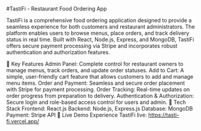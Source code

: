 #TastiFi - Restaurant Food Ordering App

TastiFi is a comprehensive food ordering application designed to provide a seamless experience for both customers and restaurant administrators. The platform enables users to browse menus, place orders, and track delivery status in real time. Built with React, Node.js, Express, and MongoDB, TastiFi offers secure payment processing via Stripe and incorporates robust authentication and authorization features.

🌟 Key Features
Admin Panel: Complete control for restaurant owners to manage menus, track orders, and update order statuses.
Add to Cart: A simple, user-friendly cart feature that allows customers to add and manage menu items.
Order and Payment: Seamless and secure order placement with Stripe for payment processing.
Order Tracking: Real-time updates on order progress from preparation to delivery.
Authentication & Authorization: Secure login and role-based access control for users and admin.
🚀 Tech Stack
Frontend: React.js
Backend: Node.js, Express.js
Database: MongoDB
Payment: Stripe API
🔗 Live Demo
Experience TastiFi live: https://tasti-fi.vercel.app/
